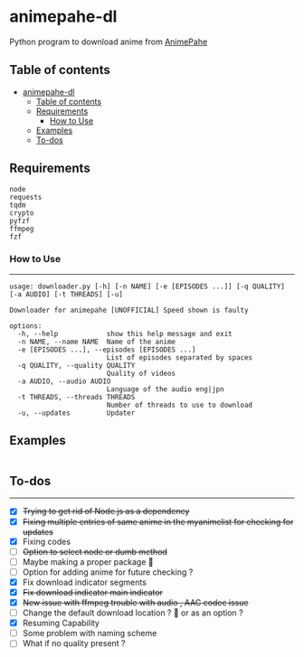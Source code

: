 # animepahe-dl

Python program to download anime from [AnimePahe](https://animepahe.com)

## Table of contents

- [animepahe-dl](#animepahe-dl)
  - [Table of contents](#table-of-contents)
  - [Requirements](#requirements)
    - [How to Use](#how-to-use)
  - [Examples](#examples)
  - [To-dos](#to-dos)

## Requirements

```
node
requests
tqdm
crypto
pyfzf
ffmpeg
fzf
```

### How to Use

---

```
usage: downloader.py [-h] [-n NAME] [-e [EPISODES ...]] [-q QUALITY] [-a AUDIO] [-t THREADS] [-u]

Downloader for animepahe [UNOFFICIAL] Speed shown is faulty

options:
  -h, --help            show this help message and exit
  -n NAME, --name NAME  Name of the anime
  -e [EPISODES ...], --episodes [EPISODES ...]
                        List of episodes separated by spaces
  -q QUALITY, --quality QUALITY
                        Quality of videos
  -a AUDIO, --audio AUDIO
                        Language of the audio eng|jpn
  -t THREADS, --threads THREADS
                        Number of threads to use to download
  -u, --updates         Updater
```

## Examples

```

```

## To-dos

---

- [x] ~~Trying to get rid of Node.js as a dependency~~
- [x] ~~Fixing multiple entries of same anime in the myanimelist for checking for updates~~
- [x] Fixing codes
- [ ] ~~Option to select node or dumb method~~
- [ ] Maybe making a proper package :thinking:
- [ ] Option for adding anime for future checking ?
- [x] Fix download indicator segments
- [x] ~~Fix download indicator main indicator~~
- [x] ~~New issue with ffmpeg trouble with audio , AAC codec issue~~
- [ ] Change the default download location ? :thinking: or as an option ?
- [x] Resuming Capability
- [ ] Some problem with naming scheme
- [ ] What if no quality present ?

